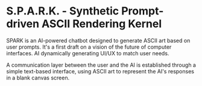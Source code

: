 # S.P.A.R.K. - Synthetic Prompt-driven ASCII Rendering Kernel

SPARK is an AI-powered chatbot designed to generate ASCII art based on user prompts.
It's a first draft on a vision of the future of computer interfaces. AI dynamically generating UI/UX to match user needs.

A communication layer between the user and the AI is established through a simple text-based interface, using ASCII art to represent the AI's responses in a blank canvas screen.
